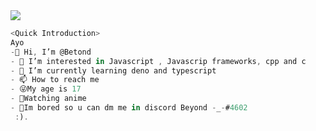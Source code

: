 <img src="https://media.giphy.com/media/5aY7BIL8PoLL9nwa3p/giphy.gif" align="center"/>

```js
<Quick Introduction>
Ayo 
-👋 Hi, I’m @Betond
- 👀 I’m interested in Javascript , Javascrip frameworks, cpp and c
- 🌱 I’m currently learning deno and typescript
- 📫 How to reach me 
- 😜My age is 17
- 🥤Watching anime
- 🤞Im bored so u can dm me in discord Beyond -_-#4602
 :).
```
<!---
NANI1734/NANI1734 is a ✨ special ✨ repository because its `README.md` (this file) appears on your GitHub profile.
You can click the Preview link to take a look at your changes.
--->
